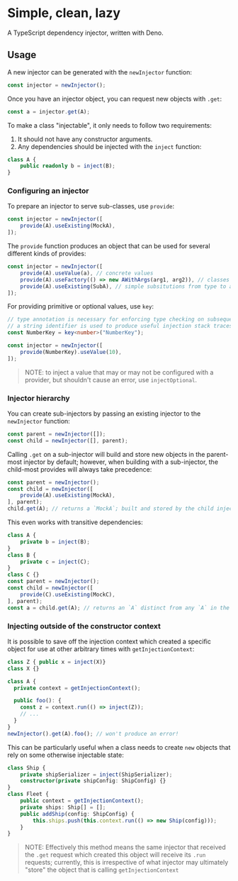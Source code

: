 # Simple, clean, lazy

A TypeScript dependency injector, written with Deno.

## Usage

A new injector can be generated with the `newInjector` function:

```typescript
const injector = newInjector();
```

Once you have an injector object, you can request new objects with `.get`:

```typescript
const a = injector.get(A);
```

To make a class "injectable", it only needs to follow two requirements:

1. It should not have any constructor arguments.
2. Any dependencies should be injected with the `inject` function:

```typescript
class A {
    public readonly b = inject(B);
}
```

### Configuring an injector

To prepare an injector to serve sub-classes, use `provide`:

```typescript
const injector = newInjector([
    provide(A).useExisting(MockA),
]);
```

The `provide` function produces an object that can be used for several different
kinds of provides:

```typescript
const injector = newInjector([
    provide(A).useValue(a), // concrete values
    provide(A).useFactory(() => new AWithArgs(arg1, arg2)), // classes that take constructor arguments
    provide(A).useExisting(SubA), // simple subsitutions from type to a subtype
]);
```

For providing primitive or optional values, use `key`:

```typescript
// type annotation is necessary for enforcing type checking on subsequent provides
// a string identifier is used to produce useful injection stack traces when injection errors occur
const NumberKey = key<number>("NumberKey");

const injector = newInjector([
    provide(NumberKey).useValue(10),
]);
```

> NOTE: to inject a value that may or may not be configured with a provider, but
> shouldn't cause an error, use `injectOptional`.

### Injector hierarchy

You can create sub-injectors by passing an existing injector to the
`newInjector` function:

```typescript
const parent = newInjector([]);
const child = newInjector([], parent);
```

Calling `.get` on a sub-injector will build and store new objects in the
parent-most injector by default; however, when building with a sub-injector, the
child-most provides will always take precedence:

```typescript
const parent = newInjector();
const child = newInjector([
    provide(A).useExisting(MockA),
], parent);
child.get(A); // returns a `MockA`; built and stored by the child injector
```

This even works with transitive dependencies:

```typescript
class A {
    private b = inject(B);
}
class B {
    private c = inject(C);
}
class C {}
const parent = newInjector();
const child = newInjector([
    provide(C).useExisting(MockC),
], parent);
const a = child.get(A); // returns an `A` distinct from any `A` in the parent, such that `a.b.c instanceof MockC`
```

### Injecting outside of the constructor context

It is possible to save off the injection context which created a specific object
for use at other arbitrary times with `getInjectionContext`:

```typescript
class Z { public x = inject(X)}
class X {}

class A {
  private context = getInjectionContext();

  public foo(): {
    const z = context.run(() => inject(Z));
    // ...
  }
}
newInjector().get(A).foo(); // won't produce an error!
```

This can be particularly useful when a class needs to create `new` objects that
rely on some otherwise injectable state:

```typescript
class Ship {
    private shipSerializer = inject(ShipSerializer);
    constructor(private shipConfig: ShipConfig) {}
}
class Fleet {
    public context = getInjectionContext();
    private ships: Ship[] = [];
    public addShip(config: ShipConfig) {
        this.ships.push(this.context.run(() => new Ship(config)));
    }
}
```

> NOTE: Effectively this method means the same injector that received the `.get`
> request which created this object will receive its `.run` requests; currently,
> this is irrespective of what injector may ultimately "store" the object that
> is calling `getInjectionContext`
